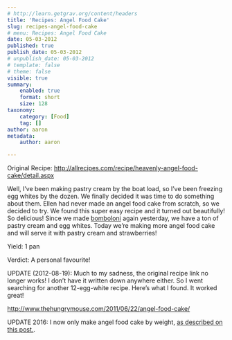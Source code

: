 ```yaml
---
# http://learn.getgrav.org/content/headers
title: 'Recipes: Angel Food Cake'
slug: recipes-angel-food-cake
# menu: Recipes: Angel Food Cake
date: 05-03-2012
published: true
publish_date: 05-03-2012
# unpublish_date: 05-03-2012
# template: false
# theme: false
visible: true
summary:
    enabled: true
    format: short
    size: 128
taxonomy:
    category: [Food]
    tag: []
author: aaron
metadata:
    author: aaron

---
```


Original Recipe: <http://allrecipes.com/recipe/heavenly-angel-food-cake/detail.aspx>

Well, I’ve been making pastry cream by the boat load, so I’ve been freezing egg whites by the dozen. We finally decided it was time to do something about them. Ellen had never made an angel food cake from scratch, so we decided to try. We found this super easy recipe and it turned out beautifully! So delicious! Since we made [bomboloni](../recipes-bomboloni "Recipes: Bomboloni") again yesterday, we have a ton of pastry cream and egg whites. Today we’re making more angel food cake and will serve it with pastry cream and strawberries!

Yield: 1 pan

Verdict: A personal favourite!

UPDATE (2012-08-19): Much to my sadness, the original recipe link no longer works! I don’t have it written down anywhere either. So I went searching for another 12-egg-white recipe. Here’s what I found. It worked great!

<http://www.thehungrymouse.com/2011/06/22/angel-food-cake/>

UPDATE 2016: I now only make angel food cake by weight, [as described on this post.](../recipes-pizza-brioche-and-angel-food).

